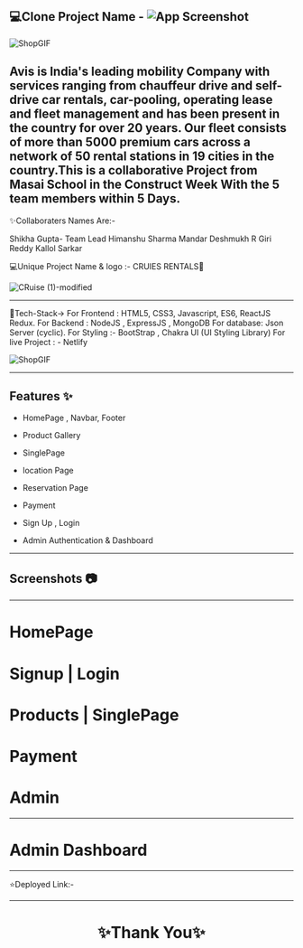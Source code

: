 💻Clone Project Name -  ![App Screenshot](https://tse1.mm.bing.net/th?id=OIP.rL8YWZsb5s8YvfrJqM_LxwHaEH&pid=Api&P=0.png)
---
![ShopGIF](https://media.giphy.com/media/IzoWwMyCtNyNwuLRWS/giphy.gif)

Avis is India's leading mobility Company with services ranging from chauffeur drive and self-drive car rentals, car-pooling, operating lease and fleet management and has been present in the country for over 20 years. Our fleet consists of more than 5000 premium cars across a network of 50 rental stations in 19 cities in the country.This is a collaborative Project from Masai School in the Construct Week With the 5 team members within 5 Days.
---

✨Collaboraters Names Are:-

Shikha Gupta- Team Lead
Himanshu Sharma
Mandar Deshmukh
R Giri Reddy
Kallol Sarkar
<br>

💻Unique Project Name & logo :- CRUIES RENTALS🚗

![CRuise (1)-modified](https://user-images.githubusercontent.com/107506646/220362530-270d0d67-df50-44f2-961e-838b22b3e619.png)

---
 💫Tech-Stack->
For Frontend : HTML5, CSS3, Javascript, ES6, ReactJS Redux.
For Backend : NodeJS , ExpressJS , MongoDB 
For database: Json Server (cyclic). 
For Styling :- BootStrap , Chakra UI (UI Styling Library)
For live Project : - Netlify

![ShopGIF](https://media.giphy.com/media/26BRrcK4dXrxl817q/giphy.gif)

---
## Features ✨

- HomePage , Navbar, Footer

- Product Gallery

- SinglePage

- location Page

- Reservation Page

- Payment 

- Sign Up , Login 

- Admin Authentication & Dashboard

---
## Screenshots 📷
---

# HomePage



# Signup | Login


# Products | SinglePage



#  Payment 


# Admin 



---
# Admin Dashboard

---
⭐Deployed Link:-


----
<h1 align="center">✨Thank You✨</h1>
